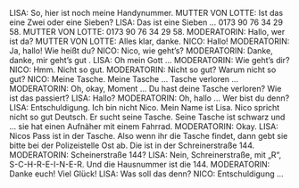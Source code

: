 LISA:
So, hier ist noch meine Handynummer.
MUTTER VON LOTTE:
Ist das eine Zwei oder eine Sieben?
LISA:
Das ist eine Sieben … 0173 90 76 34 29 58.
MUTTER VON LOTTE:
0173 90 76 34 29 58.
MODERATORIN:
Hallo, wer ist da? 
MUTTER VON LOTTE:
Alles klar, danke.
NICO:
Hallo!
MODERATORIN:
Ja, hallo! Wie heißt du?
NICO:
Nico, wie geht’s?
MODERATORIN:
Danke, danke, mir geht’s gut .
LISA:
Oh mein Gott …
MODERATORIN:
Wie geht’s dir?
NICO:
Hmm. Nicht so gut.
MODERATORIN:
Nicht so gut? Warum nicht so gut?
NICO:
Meine Tasche. Meine Tasche ... Tasche verloren ...
MODERATORIN:
Oh, okay, Moment ... Du hast deine Tasche verloren? Wie ist das passiert?
LISA:
Hallo?
MODERATORIN:
Oh, hallo ... Wer bist du denn?
LISA:
Entschuldigung. Ich bin nicht Nico. Mein Name ist Lisa. Nico spricht nicht so gut Deutsch. Er sucht seine Tasche. Seine Tasche ist schwarz und ... sie hat einen Aufnäher mit einem Fahrrad.
MODERATORIN:
Okay.
LISA:
Nicos Pass ist in der Tasche. Also wenn ihr die Tasche findet, dann gebt sie bitte bei der Polizeistelle Ost ab. Die ist in der Schreinerstraße 144.
MODERATORIN:
Scheinerstraße 144?
LISA:
Nein, Schreinerstraße, mit „R“, S-C-H-R-E-I-N-E-R. Und die Hausnummer ist die 144.
MODERATORIN:
Danke euch! Viel Glück! 
LISA:
Was soll das denn?
NICO:
Entschuldigung ...
